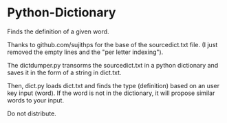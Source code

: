 # Python-Dictionary
Finds the definition of a given word.

Thanks to github.com/sujithps for the base of the sourcedict.txt file.
(I just removed the empty lines and the "per letter indexing").

The dictdumper.py transorms the sourcedict.txt in a python dictionary and saves it in
the form of a string in dict.txt.

Then, dict.py loads dict.txt and finds the type (definition) based on an user key input (word).
If the word is not in the dictionary, it will propose similar words to your input.

Do not distribute.
